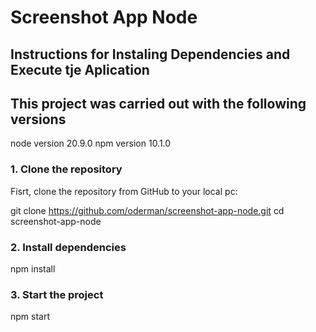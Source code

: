 # Screenshot App Node

## Instructions for Instaling Dependencies and Execute tje Aplication

## This project was carried out with the following versions
node version 20.9.0
npm version 10.1.0

### 1. Clone the repository

Fisrt, clone the repository from GitHub to your local pc:

git clone https://github.com/oderman/screenshot-app-node.git
cd screenshot-app-node

### 2. Install dependencies
npm install

### 3. Start the project
npm start
